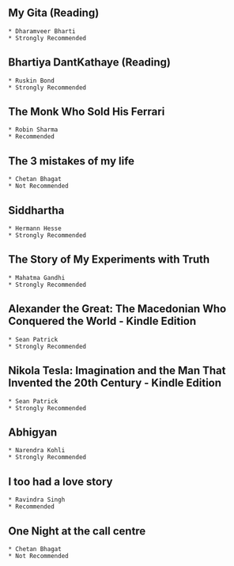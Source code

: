 ## My Gita (Reading)
    * Dharamveer Bharti
    * Strongly Recommended

## Bhartiya DantKathaye (Reading)
    * Ruskin Bond
    * Strongly Recommended

## The Monk Who Sold His Ferrari
    * Robin Sharma
    * Recommended

## The 3 mistakes of my life
    * Chetan Bhagat
    * Not Recommended

## Siddhartha
    * Hermann Hesse
    * Strongly Recommended

## The Story of My Experiments with Truth
    * Mahatma Gandhi
    * Strongly Recommended

## Alexander the Great: The Macedonian Who Conquered the World - Kindle Edition
    * Sean Patrick
    * Strongly Recommended

## Nikola Tesla: Imagination and the Man That Invented the 20th Century - Kindle Edition
    * Sean Patrick
    * Strongly Recommended

## Abhigyan
    * Narendra Kohli
    * Strongly Recommended

## I too had a love story
    * Ravindra Singh
    * Recommended

## One Night at the call centre
    * Chetan Bhagat
    * Not Recommended
